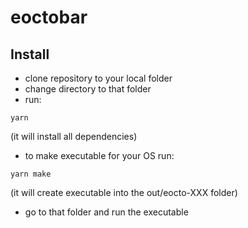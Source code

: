 # eoctobar

## Install
- clone repository to your local folder
- change directory to that folder
- run: 
```
yarn
```
(it will install all dependencies)
- to make executable for your OS run: 
```
yarn make
```
(it will create executable into the out/eocto-XXX folder)

- go to that folder and run the executable
